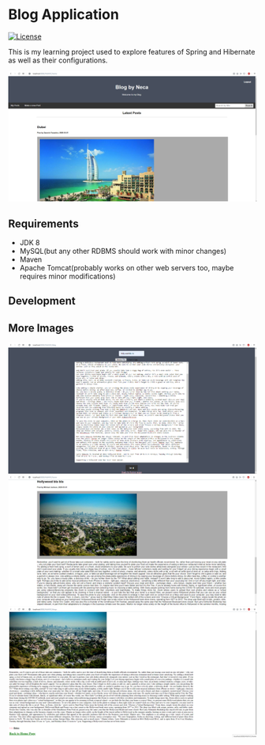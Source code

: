 # Blog Application
[![License](https://img.shields.io/badge/License-Apache%202.0-blue.svg)](https://opensource.org/licenses/Apache-2.0)

This is my learning project used to explore features of Spring and Hibernate as well as their configurations.

<img src="https://github.com/nemanjajokic/SpringMVC-Hibernate-Blog/blob/master/preview/img1.png">

## Requirements
* JDK 8
* MySQL(but any other RDBMS should work with minor changes)
* Maven
* Apache Tomcat(probably works on other web servers too, maybe requires minor modifications)

## Development

## More Images
<img src="https://github.com/nemanjajokic/SpringMVC-Hibernate-Blog/blob/master/preview/img2.png">
<img src="https://github.com/nemanjajokic/SpringMVC-Hibernate-Blog/blob/master/preview/img3.png">
<img src="https://github.com/nemanjajokic/SpringMVC-Hibernate-Blog/blob/master/preview/img4.png">
